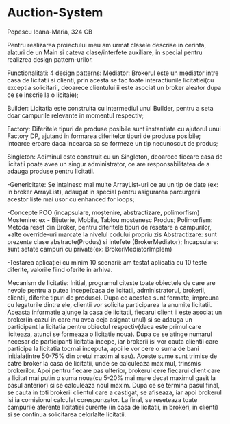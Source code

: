 # Auction-System
Popescu Ioana-Maria, 324 CB

Pentru realizarea proiectului meu am urmat clasele descrise in cerinta, 
alaturi de un Main si cateva clase/interfete auxiliare, in special pentru 
realizrea design pattern-urilor.

Functionalitati: 
   4 design patterns:
 	 Mediator: Brokerul este un mediator intre casa de licitatii si clienti, 
 			prin acesta se fac toate interactiunile licitatiei(cu exceptia 
 			solicitarii, deoarece clientului ii este asociat un broker aleator 
 			dupa ce se inscrie la o licitaie);

   Builder: Licitatia este construita cu intermediul unui Builder, pentru 
 			a seta doar campurile relevante in momentul respectiv;


   Factory: Diferitele tipuri de produse posibile sunt instantiate cu 
 			ajutorul unui Factory DP, ajutand in formarea diferitelor tipuri 
 			de produse posibile; intoarce eroare daca incearca sa se formeze 
 			un tip necunoscut de produs;

   Singleton: Adiminul este construit cu un Singleton, deoarece fiecare 
 			casa de licitatii poate avea un singur administrator, ce are 
 			responsabilitatea de a adauga produse pentru licitatii.

  -Genericitate: Se intalnesc mai multe ArrayList-uri ce au un tip de date
 		(ex: in broker ArrayList<Client>), adaugat in special pentru asigurarea
 		parcurgerii acestor liste mai usor cu enhanced for loops;


  -Concepte POO (încapsulare, moștenire, abstractizare, polimorfism)
 			Mostenire: ex - Bijuterie, Mobila, Tablou mostenesc Produs;
 			Polimorfism: Metoda reset din Broker, pentru diferitele tipuri de 
 				resetare a campurilor, +alte override-uri marcate la nivelul 
 				codului propriu zis
 			Abstractizare: sunt prezente clase abstracte(Produs) si intefete
 				(BrokerMediator);
 			Incapsulare: sunt setate campuri cu private(ex: BrokerMediatorImplem)

 -Testarea aplicației cu minim 10 scenarii: am testat aplicatia cu 10 teste 
 		diferite, valorile fiind oferite in arhiva.


 Mecanism de licitatie: 
 		Initial, programul citeste toate obiectele de care are nevoie pentru a 
 	putea incepe(casa de licitatii, administratorul, brokerii, clientii, 
 	diferite tipuri de produse). Dupa ce acestea sunt formate, impreuna cu 
 	legaturile dintre ele, clientii vor solicita participarea la anumite 
 	licitatii. Aceasta informatie ajunge la casa de licitatii, fiecarui client 
 	ii este asociat un broker(in cazul in care nu avea deja asignat unul) si se 
 	adauga un participant la licitatia pentru obiectul respectiv(daca este 
 	primul care liciteaza, atunci se formeaza o licitatie noua).
 		Dupa ce se atinge numarul necesar de participanti licitatia incepe, iar 
 	brokerii isi vor cauta clientii care participa la licitatia tocmai inceputa, 
 	apoi le vor cere o suma de bani initiala(intre 50-75% din pretul maxim al 
 	sau). Aceste sume sunt trimise de catre broker la casa de licitatii, unde se 
 	calculeaza maximul, trinsmis brokerilor. Apoi pentru fiecare pas ulterior, 
 	brokerul cere fiecarui client care a licitat mai putin o suma noua(cu 5-20% 
 	mai mare decat maximul gasit la pasul anterior) si se calculeaza noul maxim.
 	Dupa ce se termina pasul final, se cauta in toti brokerii clientul care a 
 	castigat, se afiseaza, iar apoi brokerul isi ia comisionul calculat 
 	corespunzator. 
 		La final, se reseteaza toate campurile aferente licitatiei curente
	(in casa de licitatii, in brokeri, in clienti) si se continua solicitarea 
	celorlalte licitatii.
